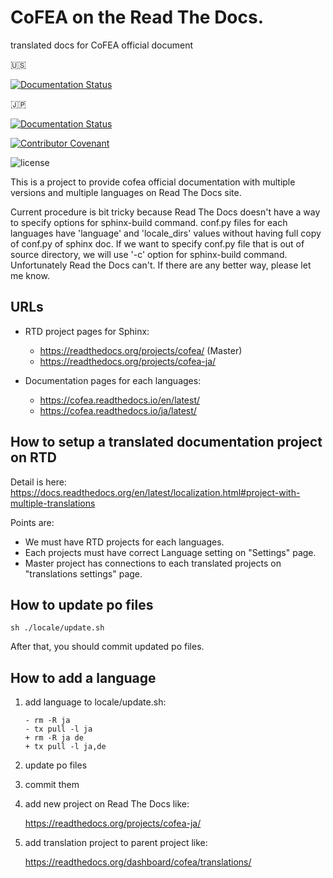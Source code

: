 # CoFEA on the Read The Docs.
translated docs for CoFEA official document

:us:

[![Documentation Status](https://readthedocs.org/projects/cofea/badge/?version=latest)](https://cofea.readthedocs.io/en/latest/?badge=latest)

:jp:

[![Documentation Status](https://readthedocs.org/projects/cofea-ja/badge/?version=latest)](https://cofea-ja.readthedocs.io/ja/latest/?badge=latest)

[![Contributor Covenant](https://img.shields.io/badge/Contributor%20Covenant-v2.0%20adopted-ff69b4.svg)](CODE_OF_CONDUCT.md)

![license](https://licensebuttons.net/l/by-nc-sa/4.0/88x31.png)

This is a project to provide cofea official documentation with multiple versions and multiple languages on Read The Docs site.

Current procedure is bit tricky because Read The Docs doesn't have a way to specify options for sphinx-build command.
conf.py files for each languages have 'language' and 'locale_dirs' values without having full copy of conf.py of sphinx doc. If we want to specify conf.py file that is out of source directory, we will use '-c' option for sphinx-build command. Unfortunately Read the Docs can't. If there are any better way, please let me know.

## URLs

* RTD project pages for Sphinx:

  * https://readthedocs.org/projects/cofea/  (Master)
  * https://readthedocs.org/projects/cofea-ja/

* Documentation pages for each languages:

  * https://cofea.readthedocs.io/en/latest/
  * https://cofea.readthedocs.io/ja/latest/

## How to setup a translated documentation project on RTD

Detail is here: https://docs.readthedocs.org/en/latest/localization.html#project-with-multiple-translations

Points are:

* We must have RTD projects for each languages.
* Each projects must have correct Language setting on "Settings" page.
* Master project has connections to each translated projects on "translations settings" page.


## How to update po files

```
sh ./locale/update.sh
```

After that, you should commit updated po files.


## How to add a language

1. add language to locale/update.sh:

   ```
   - rm -R ja
   - tx pull -l ja
   + rm -R ja de
   + tx pull -l ja,de
   ```

2. update po files

3. commit them

4. add new project on Read The Docs like:

   https://readthedocs.org/projects/cofea-ja/

5. add translation project to parent project like:

   https://readthedocs.org/dashboard/cofea/translations/
